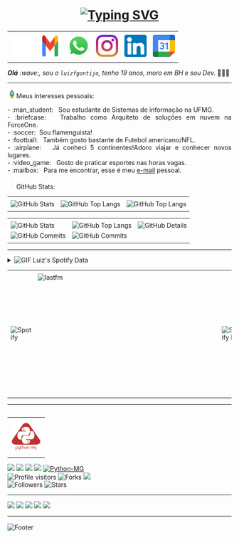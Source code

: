 <h1 align="center">
    <a href="https://git.io/typing-svg"><img src="https://readme-typing-svg.herokuapp.com?font=Code&weight=500&size=30&pause=1000&color=187400&center=true&width=435&lines=Hello%2C+World!+;I%C2%B4m+Luiz!" alt="Typing SVG" /></a>
</h1>

<div align="center">
<table>
<tr>
 <td align="center" colspan="11"></td>
</tr> 
<tr>
<td><a href="https://github.com/luizfgontijo" target="_blank"><img src="https://github.com/luizfgontijo/luizfgontijo/blob/main/img/github2.png?raw=true" width="50px" height="50px"/></a>
</td>
<td><a href="mailto:lfgsoares05@gmail.com" target="_blank"><img src="https://github.com/luizfgontijo/luizfgontijo/blob/main/img/gmail2.png?raw=true" width="50px" height="50px"/></a>
</td>
<td><a href="https://wa.me/5531991279640" target="_blank"><img src="https://github.com/luizfgontijo/luizfgontijo/blob/main/img/wpp2.png?raw=true" width="50px" height="50px"/></a>
</td>
<td><a href="https://www.instagram.com/luiz_gontijoo/" target="_blank"><img src="https://github.com/luizfgontijo/luizfgontijo/blob/main/img/insta2.png?raw=true" width="50px" height="50px"/></a>
</td>
<td><a href="https://www.linkedin.com/in/luizfgontijo/" target="_blank"><img src="https://github.com/luizfgontijo/luizfgontijo/blob/main/img/linkedin2.png?raw=true" width="50px" height="50px"/></a>
</td>
<td><a href="https://calendly.com/luizfgontijo/" target="_blank"><img src="https://github.com/luizfgontijo/luizfgontijo/blob/main/img/calendar2.png?raw=true" width="50px" height="50px"/></a>
</td>
</tr>
<tr>
 <td align="center" colspan="11"></td>
</tr> 
</table>

</div>
<div align="justify">
<i><b>Olá</b> :wave:, sou o <code>luizfgontijo</code>, tenho 19 anos, moro em BH e sou Dev. </i>👨🏻‍💻<br />
</div>

-----

<img height="20" alt="GIF" src="https://github.com/luizfgontijo/luizfgontijo/blob/main/img/soulgem.gif?raw=true"/>Meus interesses pessoais:

<div align="justify">
<p>
- :man_student: &nbsp; Sou estudante de Sistemas de informação na UFMG.<br />
- :briefcase: &nbsp; Trabalho como Arquiteto de soluções em nuvem na ForceOne.<br />
- :soccer:&nbsp; Sou flamenguista! <br />
- :football: &nbsp; Também gosto bastante de Futebol americano/NFL.<br />
- :airplane: &nbsp; Já conheci 5 continentes!Adoro viajar e conhecer novos lugares.<br />
- :video_game: &nbsp; Gosto de praticar esportes nas horas vagas.<br />
- :mailbox: &nbsp; Para me encontrar, esse é meu <a href="mailto:lfgsoares05@gmail.com" target="_blank">e-mail</a> pessoal.<br />

</p>
</div>
</div>

<img height="20" alt="GIF" src="https://github.com/luizfgontijo/luizfgontijo/blob/main/img/graphic.gif?raw=true"/>GitHub Stats:
<div align="center">
<table>
<tr>
 <td align="center" colspan="3"></td>
</tr> 
<tr>
<td>
<img alt="GitHub Stats" src="https://github-readme-stats.vercel.app/api?username=luizfgontijo&show=reviews,discussions_started,discussions_answered,prs_merged,prs_merged_percentage&rank_icon=percentile&theme=dark&locale=pt-br&card_width=480"/>
</td>
<td>
<img alt="GitHub Top Langs" src="https://github-readme-stats.vercel.app/api/top-langs/?username=luizfgontijo&theme=dark&locale=pt-br&langs_count=7"/>
</td>
<td>
<img alt="GitHub Top Langs" src="https://github-readme-stats.vercel.app/api/top-langs/?username=luizfgontijo&layout=pie&theme=dark&locale=pt-br"/>
</td>
</tr>
<tr>
 <td align="center" colspan="3"></td>
</tr> 
</table>
<table>
<tr>
 <td align="center" colspan="3"></td>
</tr> 
<tr>
<td>
<img alt="GitHub Stats" width="200px" src="http://github-profile-summary-cards.vercel.app/api/cards/stats?username=luizfgontijo&theme=github_dark"/>
</td>
<td>
<img alt="GitHub Top Langs" width="200px" src="http://github-profile-summary-cards.vercel.app/api/cards/repos-per-language?username=luizfgontijo&theme=github_dark"/>
</td>
<td>
<img alt="GitHub Details" width="420px" src="http://github-profile-summary-cards.vercel.app/api/cards/profile-details?username=luizfgontijo&theme=github_dark"/>
</td>
</tr>
<tr>
<td>
<img alt="GitHub Commits" width="200px" src="http://github-profile-summary-cards.vercel.app/api/cards/productive-time?username=luizfgontijo&theme=github_dark&utcOffset=8"/>
</td>
<td>
<img alt="GitHub Commits" width="200px" src="http://github-profile-summary-cards.vercel.app/api/cards/most-commit-language?username=luizfgontijo&theme=github_dark"/>
</td>
</tr>
<tr>
 <td align="center" colspan="3"></td>
</tr> 
</table>
</div>
</div>

-----

<div>

    
<div>
<details>
<summary><img height="20" alt="GIF" src="https://github.com/joaopauloaramuni/joaopauloaramuni/blob/main/img/spotify.gif?raw=true"/> Luiz's Spotify Data</summary>
<img src="https://data-card-for-spotify.herokuapp.com/api/card?user_id=22lih5eniohc7dawfxohlo7wy" alt="Data Card for Spotify">
</details>
</div>

<div align="center">
<table>
<tr>
 <td align="center" colspan="3"></td>
</tr> 
<tr>
<td>
<img alt="Spotify" width="200px" height="270px" src="https://spotify-github-profile.kittinanx.com/api/view?uid=bu3reuntcu19i5wozn17kmek8&cover_image=true&theme=default&show_offline=false&background_color=121212&interchange=false"/>
</td>
<td>
<a href="https://www.last.fm/pt/user/luizfgontijo" target="_blank"><img align="right" width="400px" height="270px" alt="lastfm" src="https://lastfm-recently-played.vercel.app/api?user=luizfgontijo&width=400"/></a>
</td>
<td>
<img alt="Spotify list" width="200px" height="270px" src="https://spotify-recently-played-readme.vercel.app/api?user=bu3reuntcu19i5wozn17kmek8&count=10"/>
</td>
</tr>
<tr>
 <td align="center" colspan="3"></td>
</tr> 
</table>
</div>

-----

<div>
<table align="right">
<tr>
 <td align="center" colspan="1"></td>
</tr> 
<tr>
<td><a href="https://pythonmg.github.io/" target="_blank"><img src="https://github.com/luizfgontijo/luizfgontijo/blob/main/img/pythonmg.png?raw=true" width="70px" height="70px"/></a></td>
</tr>
<tr>
 <td align="center" colspan="1"></td>
</tr> 
</table>
<img src="https://img.shields.io/badge/Python-Aspira-blue?logo=Python"/>
<img src="https://img.shields.io/badge/Java-Dev-blue"/>
<img src="https://img.shields.io/badge/C-Enthusiast-blue"/>
<img src="https://img.shields.io/badge/JavaScript-Dev-blue?logo=javascript"/>
<a href="https://github.com/pythonmg" target="_blank"><img alt="Python-MG" src="https://img.shields.io/badge/Siga%20a%20comunidade%20mineira%20de%20python%3A-Python--MG-blue?logo=Python"/></a>
<br />
<img alt="Profile visitors" src="https://komarev.com/ghpvc/?username=luizfgontijo"/>
<img alt="Forks" src="https://img.shields.io/github/forks/luizfgontijo/luizfgontijo?logo=git"/>
<a href="https://stars.github.com/nominate/" target="_blank"><img src="https://img.shields.io/static/v1?label=%F0%9F%8C%9F&message=If%20useful&color=blue"/></a>
<br />
<img alt="Followers" src="https://img.shields.io/github/followers/luizfgontijo?style=social"/>
<img alt="Stars" src="https://img.shields.io/github/stars/luizfgontijo?style=social"/>
</div>

-----

<div>
<a href="https://www.linkedin.com/in/luizfgontijo/" target="_blank"><img alt"Linkedin" src="https://img.shields.io/badge/LinkedIn-0077B5?style=for-the-badge&logo=linkedin&logoColor=white"/></a>
<a href="mailto:lfgsoares05@gmail.com" target="_blank"><img alt"Gmail" src="https://img.shields.io/badge/Gmail-D14836?style=for-the-badge&logo=gmail&logoColor=white"/></a>
<a href="https://wa.me/5531991279640" target="_blank"><img alt"WhatsApp" src="https://img.shields.io/badge/WhatsApp-25D366?style=for-the-badge&logo=whatsapp&logoColor=white"/></a>
<a href="https://open.spotify.com/user/bu3reuntcu19i5wozn17kmek8?si=45c49575a1ba4cb7&nd=1&dlsi=7f9a4570be91417c" target="_blank"><img alt"Spotify" src="https://img.shields.io/badge/Spotify-1ED760?&style=for-the-badge&logo=spotify&logoColor=white"/></a>
<a href="https://www.instagram.com/luiz_gontijoo/" target="_blank"><img alt"Instagram" src="https://img.shields.io/badge/Instagram-E4405F?style=for-the-badge&logo=instagram&logoColor=white"/></a>
</div>

-----

<div>
<img align="center" alt="Footer" width="1200px" height="20px" src="https://github.com/luizfgontijo/luizfgontijo/blob/main/img/footer-gray.gif?raw=true"/>
</div>
